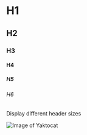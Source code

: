 # H1
## H2
### H3
#### H4
##### H5
###### H6
Display different header sizes

![Image of Yaktocat](https://octodex.github.com/images/yaktocat.png)
